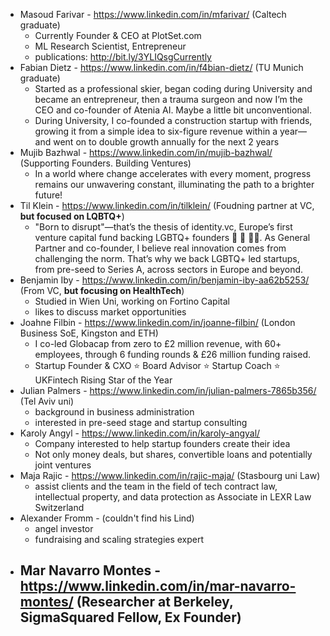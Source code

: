 - Masoud Farivar - https://www.linkedin.com/in/mfarivar/ (Caltech graduate)
	- Currently Founder & CEO at PlotSet.com
	- ML Research Scientist, Entrepreneur
	- publications: http://bit.ly/3YLIQsgCurrently
- Fabian Dietz - https://www.linkedin.com/in/f4bian-dietz/ (TU Munich graduate)
	- Started as a professional skier, began coding during University and became an entrepreneur, then a trauma surgeon and now I’m the CEO and co-founder of Atenia AI. Maybe a little bit unconventional.
	- During University, I co-founded a construction startup with friends, growing it from a simple idea to six-figure revenue within a year— and went on to double growth annually for the next 2 years
- Mujib Bazhwal - https://www.linkedin.com/in/mujib-bazhwal/ (Supporting Founders. Building Ventures)
	- In a world where change accelerates with every moment, progress remains our unwavering constant, illuminating the path to a brighter future!
- Til Klein - https://www.linkedin.com/in/tilklein/ (Foudning partner at VC, **but focused on LQBTQ+**)
	- "Born to disrupt"—that’s the thesis of identity.vc, Europe’s first venture capital fund backing LGBTQ+ founders 🚀 🦄 🏳️‍🌈. As General Partner and co-founder, I believe real innovation comes from challenging the norm. That’s why we back LGBTQ+ led startups, from pre-seed to Series A, across sectors in Europe and beyond.
- Benjamin Iby - https://www.linkedin.com/in/benjamin-iby-aa62b5253/ (From VC, **but focusing on HealthTech**)
	- Studied in Wien Uni, working on Fortino Capital
	- likes to discuss market opportunities
- Joahne Filbin - https://www.linkedin.com/in/joanne-filbin/ (London Business SoE, Kingston and ETH)
	- I co-led Globacap from zero to £2 million revenue, with 60+ employees, through 6 funding rounds & £26 million funding raised. 
	- Startup Founder & CXO ⭐ Board Advisor ⭐ Startup Coach ⭐ UKFintech Rising Star of the Year
- Julian Palmers - https://www.linkedin.com/in/julian-palmers-7865b356/ (Tel Aviv uni)
	- background in business administration
	- interested in pre-seed stage and startup consulting
- Karoly Angyl - https://www.linkedin.com/in/karoly-angyal/ 
	- Company interested to help startup founders create their idea
	- Not only money deals, but shares, convertible loans and potentially joint ventures
- Maja Rajic - https://www.linkedin.com/in/rajic-maja/ (Stasbourg uni Law)
	- assist clients and the team in the field of tech contract law, intellectual property, and data protection as Associate in LEXR Law Switzerland
- Alexander Fromm - (couldn't find his Lind) 
	- angel investor
	- fundraising and scaling strategies expert
- Mar Navarro Montes - https://www.linkedin.com/in/mar-navarro-montes/ (Researcher at Berkeley, SigmaSquared Fellow, Ex Founder)
	- 